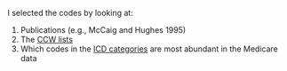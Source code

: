 I selected the codes by looking at:

1. Publications (e.g., McCaig and Hughes 1995)
1. The [CCW lists](https://www.ccwdata.org/web/guest/condition-categories)
1. Which codes in the [ICD categories](http://www.icd9data.com/2015/Volume1/default.htm) are most abundant in the Medicare data
